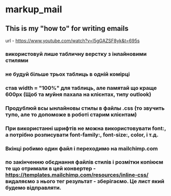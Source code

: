 # markup_mail
## This is my "how to" for writing emails
url - https://www.youtube.com/watch?v=l5gGAZSF8yk&t=695s
### використовуй лише табличну верстку з інлайновими стилями
### не будуй більше трьох таблиць в одній комірці
### став width = "100%" для таблиць, але памятай що краще 600px (Щоб та муйня пахала на клієнтах, типу outlook)
### Продублюй всы ынлайновы стилы в файлы .css (то звучить тупо, але то допоможе в роботі старим клієнтам)
### При використанні шрифтів не можна використовувати font:, а потрібно розписувати font-family:, font-size:, color, і т.д. 
### Вкінці робимо один файл і переходимо на mailchimp.com
### по закінченню обєднання файлів стилів і розмітки копіюєм те що отримали в цей конвертер - https://templates.mailchimp.com/resources/inline-css/ видаляємо з нього тег <style></style> результат - зберігаємо. Це лист який будемо відправляти.